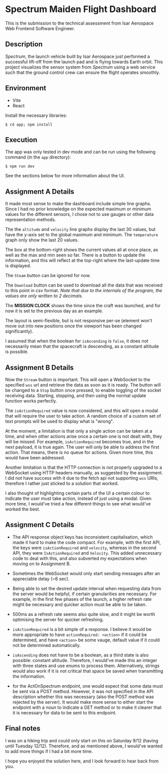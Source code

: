 # Spectrum Maiden Flight Dashboard

This is the submission to the technical assessment from Isar Aerospace Web Frontend Software Engineer.

## Description

_Spectrum_, the launch vehicle built by Isar Aerospace just performed a successful lift-off from
the launch pad and is flying towards Earth orbit. This project visualizes the
sensor system from _Spectrum_ using a web service such that the ground control crew
can ensure the flight operates smoothly.

## Environment

- Vite
- React

Install the necessary libraries:

`$ cd app; npm install`

## Execution

The app was only tested in dev mode and can be run using the following command (in the `app` directory):

`$ npm run dev`

See the sections below for more information about the UI.

## Assignment A Details

It made most sense to make the dashboard include simple line graphs. Since I had no prior knowledge on the expected maximum or minimum values for the different sensors, I chose not to use gauges or other data representation methods.

The the `altitude` and `velocity` line graphs display the last 30 values, but have the y-axis set to the global maximum and minimum. The `temperature` graph only show the last 20 values.

The box at the bottom-right shows the current values all at once place, as well as the max and min seen so far. There is a button to update the information, and this will reflect at the top-right where the last-update time is displayed.

The `Steam` button can be ignored for now.

The `Download` button can be used to download all the data that was received to this point in csv format. _Note that due to the internals of the program, the values are only written to 2 decimals._

The **MISSION CLOCK** shows the time since the craft was launched, and for now it is set to the previous day as an example.

The layout is semi-flexible, but is not responsive per-se (element won't move out into new positions once the viewport has been changed significantly).

I assumed that when the boolean for `isAscending` is `false`, it does not necessarily mean that the spacecraft is descending, as a constant altitude is possible.

## Assignment B Details

Now the `Stream` button is important. This will open a WebSocket to the specified `wss` url and retrieve the data as soon as it is ready. The button will be changed to a `Stop` button once pressed, to enable toggling of the socket receiving data. Starting, stopping, and then using the normal update function works perfectly.

The `isActionRequired` value is now considered, and this will open a modal that will require the user to take action. A random choice of a custom set of text prompts will be used to display what is "wrong".

At the moment, a limitation is that only a single action can be taken at a time, and when other actions arise once a certain one is not dealt with, they will be missed. For example, `isActionRequired` becomes true, and in the next payload, it is true again. The user will only be able to address the first action. That means, there is no queue for actions. Given more time, this would have been addressed.

Another limitation is that the HTTP connection is not properly upgraded to a WebSocket using HTTP headers manually, as suggested by the assignment. I did not have success with it due to the fetch api not supporting `wss` URIs, therefore I rather just sticked to a solution that worked.

I also thought of highlighting certain parts of the UI a certain colour to indicate the user must take action, instead of just using a modal. Given more time, I would've tried a few different things to see what would've worked the best.

## Assignment C Details

- The API response object keys has inconsistent capitalisation, which made it hard to make the code compact. For example, with the first API, the keys were `isActionRequired` and `velocity`, whereas in the second API, they were `IsActionRequired` and `Velocity`. This added unnecessary code to deal with this, and also subverted my expectations when moving on to Assignment B.

- Sometimes the WebSocket would only start sending messages after an appreciable delay (~6 sec).

- Being able to set the desired update interval when requesting data from the server would be helpful, if certain granularities are necessary. For example, in the first few phases of the launch, a higher refresh rate might be necessary and quicker action must be able to be taken.

- 500ms as a refresh rate seems also quite slow, and it might be worth optimising the server for quicker refreshing.

- `isActionRequired` is a bit simple of a response. I believe it would be more appropriate to have `actionRequired: <action>` if it could be determined, and have `<action>` be some vauge, default value if it could not be determined automatically.

- `isAscending` does not have to be a boolean, as a third state is also possible: constant altitude. Therefore, I would've made this an integer with three states and use enums to process them. Alternatively, strings would also work if it is not critical that space be saved when transmitting the information.

- for the ActOnSpectrum endpoint, one would expect that some data must be sent via a POST method. However, it was not specified in the API description whether this was necessary (also the POST method was rejected by the server). It would make more sense to either start the endpoint with a noun to indicate a GET method or to make it clearer that it is necessary for data to be sent to this endpoint.

## Final notes

I was on a hiking trip and could only start on this on Saturday 9/12 (having until Tuesday 12/12). Therefore, and as mentioned above, I would've wanted to add more things if I had a bit more time.

I hope you enjoyed the solution here, and I look forward to hear back from you.
